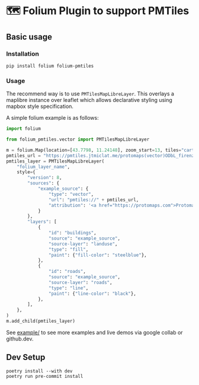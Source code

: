 # 🗺️ Folium Plugin to support PMTiles

## Basic usage

### Installation

```
pip install folium folium-pmtiles
```

### Usage

The recommend way is to use `PMTilesMapLibreLayer`. This overlays a maplibre instance over leaflet which allows declarative styling using mapbox style specification.

A simple folium example is as follows:

```python
import folium

from folium_pmtiles.vector import PMTilesMapLibreLayer

m = folium.Map(location=[43.7798, 11.24148], zoom_start=13, tiles="cartodb positron")
pmtiles_url = "https://pmtiles.jtmiclat.me/protomaps(vector)ODbL_firenze.pmtiles"
pmtiles_layer = PMTilesMapLibreLayer(
    "folium_layer_name",
    style={
        "version": 8,
        "sources": {
            "example_source": {
                "type": "vector",
                "url": "pmtiles://" + pmtiles_url,
                "attribution": '<a href="https://protomaps.com">Protomaps</a> © <a href="https://openstreetmap.org/copyright">OpenStreetMap</a>',
            }
        },
        "layers": [
            {
                "id": "buildings",
                "source": "example_source",
                "source-layer": "landuse",
                "type": "fill",
                "paint": {"fill-color": "steelblue"},
            },
            {
                "id": "roads",
                "source": "example_source",
                "source-layer": "roads",
                "type": "line",
                "paint": {"line-color": "black"},
            },
        ],
    },
)
m.add_child(pmtiles_layer)
```

See [example/](example/) to see more examples and live demos via google collab or github.dev.

## Dev Setup

```
poetry install --with dev
poetry run pre-commit install
```
